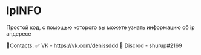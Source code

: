 # IpINFO
Простой код, с помощью которого вы можете узнать информацию об ip андересе


🔅Contacts:
✅ VK - https://vk.com/denissddd
🔰 Discrod - shurup#2169
